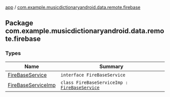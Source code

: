 [app](../index.md) / [com.example.musicdictionaryandroid.data.remote.firebase](./index.md)

## Package com.example.musicdictionaryandroid.data.remote.firebase

### Types

| Name | Summary |
|---|---|
| [FireBaseService](-fire-base-service/index.md) | `interface FireBaseService` |
| [FireBaseServiceImp](-fire-base-service-imp/index.md) | `class FireBaseServiceImp : `[`FireBaseService`](-fire-base-service/index.md) |

